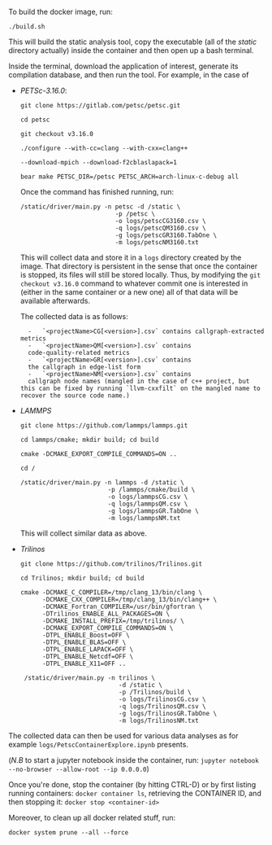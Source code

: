 To build the docker image, run: 
```
./build.sh
```
This will build the static analysis tool, copy the executable (all of the *static* directory actually) inside the container and then open up a bash terminal. 

Inside the terminal, download the application of interest, generate its 
compilation database, and then run the tool. For example, in the case of 

- *PETSc-3.16.0*: 
    ```
    git clone https://gitlab.com/petsc/petsc.git

    cd petsc

    git checkout v3.16.0

    ./configure --with-cc=clang --with-cxx=clang++ 

    --download-mpich --download-f2cblaslapack=1

    bear make PETSC_DIR=/petsc PETSC_ARCH=arch-linux-c-debug all
    ```

    Once the command has finished running, run: 
    ``` 
    /static/driver/main.py -n petsc -d /static \
                              -p /petsc \
                              -o logs/petscCG3160.csv \
                              -q logs/petscQM3160.csv \
                              -g logs/petscGR3160.TabOne \
                              -m logs/petscNM3160.txt
    ```
    This will collect data and store it in a `logs` directory created 
    by the image. That directory is persistent in the sense that once 
    the container is stopped, its files will still be stored locally. 
    Thus, by modifying the `git checkout v3.16.0` command to whatever 
    commit one is interested in (either in the same container or a new one)
    all of that data will be available afterwards.

    The collected data is as follows: 

        -   `<projectName>CG[<version>].csv` contains callgraph-extracted metrics 
        -   `<projectName>QM[<version>].csv` contains 
        code-quality-related metrics 
        -   `<projectName>GR[<version>].csv` contains 
        the callgraph in edge-list form 
        -   `<projectName>NM[<version>].csv` contains 
        callgraph node names (mangled in the case of c++ project, but this can be fixed by running `llvm-cxxfilt` on the mangled name to recover the source code name.)

     
- *LAMMPS*
    ```
    git clone https://github.com/lammps/lammps.git

    cd lammps/cmake; mkdir build; cd build 

    cmake -DCMAKE_EXPORT_COMPILE_COMMANDS=ON .. 

    cd /

    /static/driver/main.py -n lammps -d /static \
                            -p /lammps/cmake/build \
                            -o logs/lammpsCG.csv \ 
                            -q logs/lammpsQM.csv \
                            -g logs/lammpsGR.TabOne \ 
                            -m logs/lammpsNM.txt
    ```

    This will collect similar data as above.

- *Trilinos* 
   ```
   git clone https://github.com/trilinos/Trilinos.git  

   cd Trilinos; mkdir build; cd build 

   cmake -DCMAKE_C_COMPILER=/tmp/clang_13/bin/clang \ 
         -DCMAKE_CXX_COMPILER=/tmp/clang_13/bin/clang++ \ 
         -DCMAKE_Fortran_COMPILER=/usr/bin/gfortran \ 
         -DTrilinos_ENABLE_ALL_PACKAGES=ON \ 
         -DCMAKE_INSTALL_PREFIX=/tmp/trilinos/ \ 
         -DCMAKE_EXPORT_COMPILE_COMMANDS=ON \ 
         -DTPL_ENABLE_Boost=OFF \ 
         -DTPL_ENABLE_BLAS=OFF \ 
         -DTPL_ENABLE_LAPACK=OFF \ 
         -DTPL_ENABLE_Netcdf=OFF \ 
         -DTPL_ENABLE_X11=OFF ..

    /static/driver/main.py -n trilinos \ 
                              -d /static \ 
                              -p /Trilinos/build \ 
                              -o logs/TrilinosCG.csv \ 
                              -q logs/TrilinosQM.csv \ 
                              -g logs/TrilinosGR.TabOne \ 
                              -m logs/TrilinosNM.txt
   ```

The collected data can then be used for various data analyses 
as for example `logs/PetscContainerExplore.ipynb` presents.

(*N.B* to start a jupyter notebook inside the container, 
run: `jupyter notebook --no-browser --allow-root --ip 0.0.0.0`)


Once you're done, stop the container (by hitting CTRL-D) or 
by first listing running containers: `docker container ls`, retrieving 
the CONTAINER ID, and then stopping it: `docker stop <container-id>` 

Moreover, to clean up all docker related stuff, run: 
``` 
docker system prune --all --force
```
